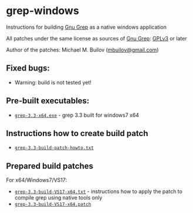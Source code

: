 # grep-windows
Instructions for building [Gnu Grep](https://www.gnu.org/software/grep) as a native windows application

All patches under the same license as sources of [Gnu Grep](https://www.gnu.org/software/grep): [GPLv3](https://www.gnu.org/licenses/gpl-3.0.html) or later

Author of the patches: Michael M. Builov (mbuilov@gmail.com)

## Fixed bugs:
- Warning: build is not tested yet!

## Pre-built executables:
- [`grep-3.3-x64.exe`](/grep-3.3-x64.exe) - grep 3.3 built for windows7 x64

## Instructions how to create build patch
- [`grep-3.3-build-patch-howto.txt`](/grep-3.3-build-patch-howto.txt)

## Prepared build patches
For x64/Windows7/VS17:
- [`grep-3.3-build-VS17-x64.txt`](/grep-3.3-build-VS17-x64.txt) - instructions how to apply the patch to compile grep using native tools only
- [`grep-3.3-build-VS17-x64.patch`](/grep-3.3-build-VS17-x64.patch)
